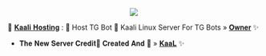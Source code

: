 <p align="center"><a href="https://t.me/Alexa_Help"><img src="https://te.legra.ph/file/4f657f875c92a8a13124b.jpg"></a></p>

🥀 [𝐊𝐚𝐚𝐥𝐢 𝐇𝐨𝐬𝐭𝐢𝐧𝐠](https://t.me/Jankari_Ki_Duniya) : 🍁 Host TG Bot 📡
Kaali Linux Server For TG Bots » [𝐎𝐰𝐧𝐞𝐫](https://t.me/Jankari_Ki_Duniya) ✨

* 𝐓𝐡𝐞 𝐍𝐞𝐰 𝐒𝐞𝐫𝐯𝐞𝐫 𝐂𝐫𝐞𝐝𝐢𝐭📡
𝐂𝐫𝐞𝐚𝐭𝐞𝐝 𝐀𝐧𝐝 💞  » [𝐊𝐚𝐚𝐋](https://t.me/iamkaal) ✨
